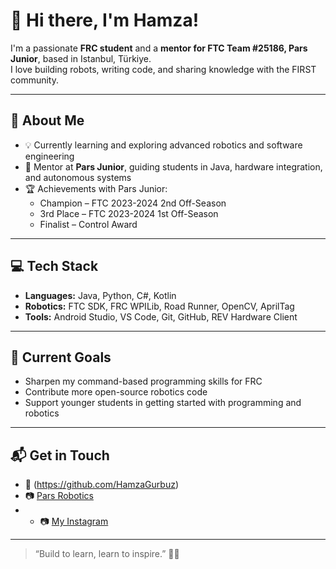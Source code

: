 # 👋 Hi there, I'm Hamza!

I'm a passionate **FRC student** and a **mentor for FTC Team #25186, Pars Junior**, based in Istanbul, Türkiye.  
I love building robots, writing code, and sharing knowledge with the FIRST community.

---

## 🤖 About Me

- 💡 Currently learning and exploring advanced robotics and software engineering
- 🧠 Mentor at **Pars Junior**, guiding students in Java, hardware integration, and autonomous systems
- 🏆 Achievements with Pars Junior:
  - Champion – FTC 2023-2024 2nd Off-Season  
  - 3rd Place – FTC 2023-2024 1st Off-Season  
  - Finalist – Control Award

---

## 💻 Tech Stack

- **Languages:** Java, Python, C#, Kotlin
- **Robotics:** FTC SDK, FRC WPILib, Road Runner, OpenCV, AprilTag
- **Tools:** Android Studio, VS Code, Git, GitHub, REV Hardware Client

---

## 📌 Current Goals

- Sharpen my command-based programming skills for FRC  
- Contribute more open-source robotics code  
- Support younger students in getting started with programming and robotics

---

## 📬 Get in Touch

- 💬 (https://github.com/HamzaGurbuz)
- 📷 [Pars Robotics](https://instagram.com/parsrobotics436)
- - 📷 [My Instagram](https://instagram.com/hamza_grbz36) 

---

> “Build to learn, learn to inspire.” 🔧💡
